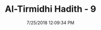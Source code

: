 ---
title        : "Al-Tirmidhi Hadith - 9"
date         : 7/25/2018 12:09:34 PM
draft        : false
type         : "hadith"
layout       : "hadith"
BookCode     : "TIR"
HadithNumber : "9"
tags  :  ["Amr ibn Abasah"]
---